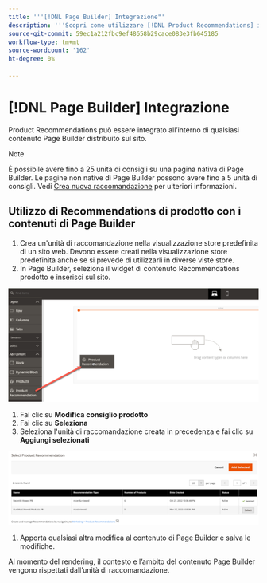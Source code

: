 ```yaml
---
title: '''[!DNL Page Builder] Integrazione"'
description: '''Scopri come utilizzare [!DNL Product Recommendations] in Page Builder."'
source-git-commit: 59ec1a212fbc9ef48658b29cace083e3fb645185
workflow-type: tm+mt
source-wordcount: '162'
ht-degree: 0%

---
```


# [!DNL Page Builder] Integrazione

Product Recommendations può essere integrato all’interno di qualsiasi contenuto Page Builder distribuito sul sito.

>[!NOTE]
>
> È possibile avere fino a 25 unità di consigli su una pagina nativa di Page Builder. Le pagine non native di Page Builder possono avere fino a 5 unità di consigli. Vedi [Crea nuova raccomandazione](create.md) per ulteriori informazioni.

## Utilizzo di Recommendations di prodotto con i contenuti di Page Builder

1. Crea un&#39;unità di raccomandazione nella visualizzazione store predefinita di un sito web. Devono essere creati nella visualizzazione store predefinita anche se si prevede di utilizzarli in diverse viste store.
1. In Page Builder, seleziona il widget di contenuto Recommendations prodotto e inserisci sul sito.

![Inserisci unità raccomandazione](assets/pb-insert.png)

1. Fai clic su **Modifica consiglio prodotto**
1. Fai clic su **Seleziona**
1. Seleziona l&#39;unità di raccomandazione creata in precedenza e fai clic su **Aggiungi selezionati**

![Inserisci unità raccomandazione](assets/pb-select.png)

1. Apporta qualsiasi altra modifica al contenuto di Page Builder e salva le modifiche.

Al momento del rendering, il contesto e l’ambito del contenuto Page Builder vengono rispettati dall’unità di raccomandazione.
